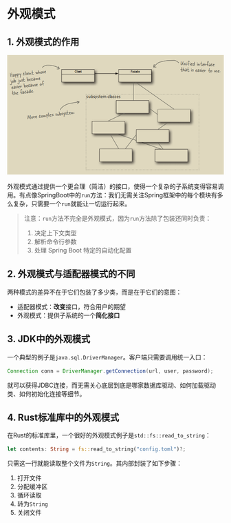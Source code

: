 # 外观模式

## 1. 外观模式的作用

![facade_uml.png](pic/facade_uml.png)

外观模式通过提供一个更合理（简洁）的接口，使得一个复杂的子系统变得容易调用。有点像SpringBoot中的`run`方法：我们无需关注Spring框架中的每个模块有多么复杂，只需要一个`run`就能让一切运行起来。
> 注意：`run`方法不完全是外观模式，因为`run`方法除了包装还同时负责：
> 1. 决定上下文类型
> 2. 解析命令行参数
> 3. 处理 Spring Boot 特定的自动化配置

## 2. 外观模式与适配器模式的不同

两种模式的差异不在于它们包装了多少类，而是在于它们的意图：
* 适配器模式：**改变**接口，符合用户的期望
* 外观模式：提供子系统的一个**简化接口**

## 3. JDK中的外观模式
一个典型的例子是`java.sql.DriverManager`。客户端只需要调用统一入口：

```java
Connection conn = DriverManager.getConnection(url, user, password);
```
就可以获得JDBC连接，而无需关心底层到底是哪家数据库驱动、如何加载驱动类、如何初始化连接等细节。

## 4. Rust标准库中的外观模式
在Rust的标准库里，一个很好的外观模式例子是`std::fs::read_to_string`：
```rust
let contents: String = fs::read_to_string("config.toml")?;
```
只需这一行就能读取整个文件为`String`。其内部封装了如下步骤：
1. 打开文件
2. 分配缓冲区
3. 循环读取
4. 转为`String`
5. 关闭文件